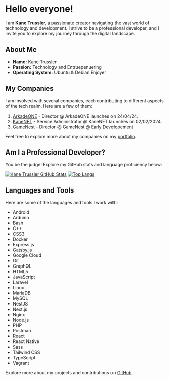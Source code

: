 # Hello everyone!

I am **Kane Trussler**, a passionate creator navigating the vast world of technology and development. I strive to be a professional developer, and I invite you to explore my journey through the digital landscape.

## About Me

- **Name:** Kane Trussler
- **Passion:** Technology and Entruepenuering
- **Operating System:** Ubuntu & Debian Enjoyer

## My Companies

I am involved with several companies, each contributing to different aspects of the tech realm. Here are a few of them:

1. [ArkadeONE](https://arkade.one) - Director @ ArkadeONE launches on 24/04/24.
2. [KaneNET](https://kanenet.cloud) - Service Administrator @ KaneNET launches on 02/02/2024.
3. [GameNest](https://gamenest.pro) - Director @ GameNest @ Early Developement

Feel free to explore more about my companies on my [portfolio](https://kanetrussler.com).

## Am I a Professional Developer?

You be the judge! Explore my GitHub stats and language proficiency below:

[![Kane Trussler GitHub Stats](https://github-readme-stats.vercel.app/api?username=REALKANE123&show=reviews,discussions_started,discussions_answered,prs_merged,prs_merged_percentage_icons=true&theme=codeSTACKr)](https://github.com/REALKANE123)
[![Top Langs](https://github-readme-stats.vercel.app/api/top-langs/?username=REALKANE123&layout=compact&theme=codeSTACKr&langs_count=8)](https://github.com/REALKANE123)

## Languages and Tools

Here are some of the languages and tools I work with:

- Android
- Arduino
- Bash
- C++
- CSS3
- Docker
- Express.js
- Gatsby.js
- Google Cloud
- Git
- GraphQL
- HTML5
- JavaScript
- Laravel
- Linux
- MariaDB
- MySQL
- NestJS
- Next.js
- Nginx
- Node.js
- PHP
- Postman
- React
- React Native
- Sass
- Tailwind CSS
- TypeScript
- Vagrant

Explore more about my projects and contributions on [GitHub](https://github.com/REALKANE123).
